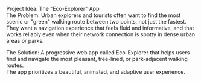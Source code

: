 Project Idea: The "Eco-Explorer" App <br> 
The Problem: Urban explorers and tourists often want to find the most scenic or "green" walking route between two points, not just the fastest. <br>
They want a navigation experience that feels fluid and informative, and that works reliably even when their network connection is spotty in dense urban areas or parks.<br>

The Solution: A progressive web app called Eco-Explorer that helps users find and navigate the most pleasant, tree-lined, or park-adjacent walking routes.<br>
The app prioritizes a beautiful, animated, and adaptive user experience.<br>
